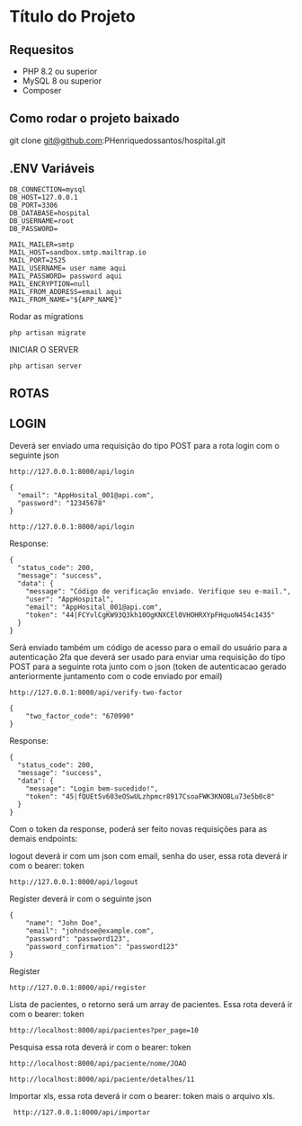 
# Título do Projeto

## Requesitos

* PHP 8.2 ou superior
* MySQL 8 ou superior
* Composer

## Como rodar o projeto baixado
git clone git@github.com:PHenriquedossantos/hospital.git

## .ENV Variáveis 
```
DB_CONNECTION=mysql
DB_HOST=127.0.0.1
DB_PORT=3306
DB_DATABASE=hospital
DB_USERNAME=root
DB_PASSWORD=

MAIL_MAILER=smtp
MAIL_HOST=sandbox.smtp.mailtrap.io
MAIL_PORT=2525
MAIL_USERNAME= user name aqui
MAIL_PASSWORD= password aqui
MAIL_ENCRYPTION=null
MAIL_FROM_ADDRESS=email aqui
MAIL_FROM_NAME="${APP_NAME}"
```


Rodar as migrations
```
php artisan migrate
```

INICIAR O SERVER
```
php artisan server
```
## ROTAS

## LOGIN

Deverá ser enviado uma requisição do tipo POST para a rota login
com o seguinte json 
```
http://127.0.0.1:8000/api/login

```
```
{
  "email": "AppHosital_001@api.com",
  "password": "12345678"
}
```
```
http://127.0.0.1:8000/api/login

```
Response:
```
{
  "status_code": 200,
  "message": "success",
  "data": {
    "message": "Código de verificação enviado. Verifique seu e-mail.",
    "user": "AppHospital",
    "email": "AppHosital_001@api.com",
    "token": "44|FCYvlCgKW93Q3kh10OgKNXCEl0VHOHRXYpFHquoN454c1435"
  }
}
```

Será enviado também um código de acesso para o email do usuário para a autenticação 2fa que deverá ser usado para enviar uma requisição do tipo POST para a seguinte rota junto com o json (token de autenticacao gerado anteriormente juntamento com o code enviado por email)
```
http://127.0.0.1:8000/api/verify-two-factor

```
```
{
    "two_factor_code": "670990"
}
```
Response:
```
{
  "status_code": 200,
  "message": "success",
  "data": {
    "message": "Login bem-sucedido!",
    "token": "45|fQUEt5v603eOSwULzhpmcr8917CsoaFWK3KNOBLu73e5b0c8"
  }
}
```
Com o token da response, poderá ser feito novas requisições para as demais endpoints:

logout deverá ir com um json com email, senha do user, essa rota deverá ir com o bearer: token
```
http://127.0.0.1:8000/api/logout 
```

Register deverá ir com o seguinte json
```
{
    "name": "John Doe",
    "email": "johndsoe@example.com",
    "password": "password123",
    "password_confirmation": "password123"
}
```
Register
```
http://127.0.0.1:8000/api/register
```
Lista de pacientes, o retorno será um array de pacientes. Essa rota deverá ir com o bearer: token
```
http://localhost:8000/api/pacientes?per_page=10
```
Pesquisa essa rota deverá ir com o bearer: token
```
http://localhost:8000/api/paciente/nome/JOAO
```

```
http://localhost:8000/api/paciente/detalhes/11
```

Importar xls, essa rota deverá ir com o bearer: token mais o arquivo xls.
```
 http://127.0.0.1:8000/api/importar
```
